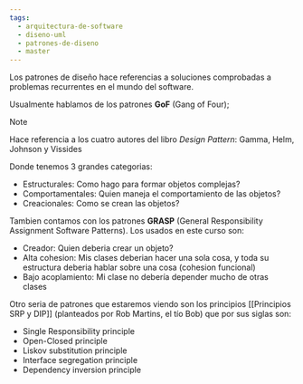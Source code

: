 ```yaml
---
tags:
  - arquitectura-de-software
  - diseno-uml
  - patrones-de-diseno
  - master
---
```

Los patrones de diseño hace referencias a soluciones comprobadas a problemas recurrentes en el mundo del software.

Usualmente hablamos de los patrones **GoF** (Gang of Four);

>[!NOTE]
>Hace referencia a los cuatro autores del libro *Design Pattern*: Gamma, Helm, Johnson y Vissides

Donde tenemos 3 grandes categorias:

- Estructurales: Como hago para formar objetos complejas?
- Comportamentales: Quien maneja el comportamiento de las objetos?
- Creacionales: Como se crean las objetos?

Tambien contamos con los patrones **GRASP** (General Responsibility Assignment Software Patterns). Los usados en este curso son:

- Creador: Quien deberia crear un objeto?
- Alta cohesion: Mis clases deberian hacer una sola cosa, y toda su estructura deberia hablar sobre una cosa (cohesion funcional)
- Bajo acoplamiento: Mi clase no debería depender mucho de otras clases

Otro seria de patrones que estaremos viendo son los principios [[Principios SRP y DIP]] (planteados por Rob Martins, el tío Bob) que por sus siglas son:

- Single Responsibility principle
- Open-Closed principle
- Liskov substitution principle
- Interface segregation principle
- Dependency inversion principle
